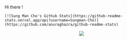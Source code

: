 Hi there !

```
[![Sung Man Cho's Github Stats](https://github-readme-stats.vercel.app/api?username=Sungman-Cho)](https://github.com/anuraghazra/github-readme-stats)
```

<div align=center>
    <a href="https://hits.seeyoufarm.com"/><img src="https://hits.seeyoufarm.com/api/count/incr/badge.svg?url=https%3A%2F%2Fgithub.com%2FSungman-Cho"/></a>
</div>

